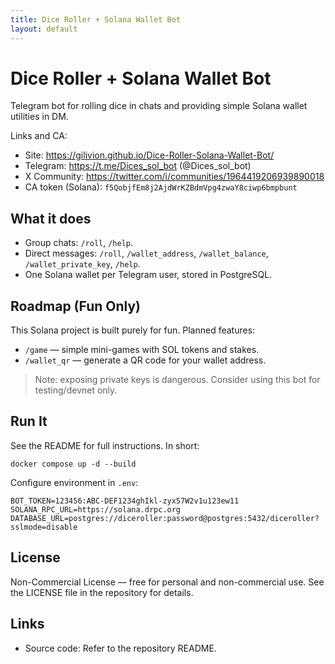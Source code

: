 ```yaml
---
title: Dice Roller + Solana Wallet Bot
layout: default
---
```


# Dice Roller + Solana Wallet Bot

Telegram bot for rolling dice in chats and providing simple Solana wallet utilities in DM.

Links and CA:
- Site: https://gilivion.github.io/Dice-Roller-Solana-Wallet-Bot/
- Telegram: https://t.me/Dices_sol_bot (@Dices_sol_bot)
- X Community: https://twitter.com/i/communities/1964419206939890018
- CA token (Solana): `f5QobjfEm8j2AjdWrKZBdmVpg4zwaY8ciwp6bmpbunt`

## What it does
- Group chats: `/roll`, `/help`.
- Direct messages: `/roll`, `/wallet_address`, `/wallet_balance`, `/wallet_private_key`, `/help`.
- One Solana wallet per Telegram user, stored in PostgreSQL.

## Roadmap (Fun Only)
This Solana project is built purely for fun. Planned features:
- `/game` — simple mini-games with SOL tokens and stakes.
- `/wallet_qr` — generate a QR code for your wallet address.

> Note: exposing private keys is dangerous. Consider using this bot for testing/devnet only.

## Run It
See the README for full instructions. In short:

```
docker compose up -d --build
```

Configure environment in `.env`:

```
BOT_TOKEN=123456:ABC-DEF1234ghIkl-zyx57W2v1u123ew11
SOLANA_RPC_URL=https://solana.drpc.org
DATABASE_URL=postgres://diceroller:password@postgres:5432/diceroller?sslmode=disable
```

## License
Non-Commercial License — free for personal and non-commercial use. See the LICENSE file in the repository for details.

## Links
- Source code: Refer to the repository README.
